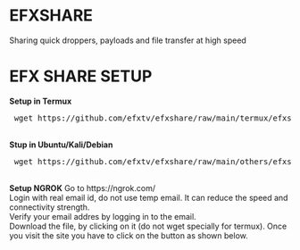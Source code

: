 # EFXSHARE
Sharing quick droppers, payloads and file transfer at high speed
<h1>EFX SHARE SETUP</h1>

<b>Setup in Termux</b>
<pre> wget https://github.com/efxtv/efxshare/raw/main/termux/efxshare;mv efxshare /data/data/com.termux/files/usr/bin/;chmod +x /data/data/com.termux/files/usr/bin/efxshare </pre>
<br />
<b>Stup in Ubuntu/Kali/Debian</b>
<pre> wget https://github.com/efxtv/efxshare/raw/main/others/efxshare;mv efxshare /usr/bin/;chmod +x /usr/bin/efxshare </pre>
<br />
<b>Setup NGROK</b>
Go to https://ngrok.com/
<br />
Login with real email id, do not use temp email. It can reduce the speed and connectivity strength.
<br />
Verify your email addres by logging in to the email.
<br />
Download the file, by clicking on it (do not wget specially for termux). Once you visit the site you have to click on the button as shown below.

